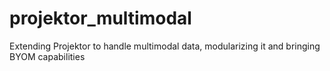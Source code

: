 # projektor_multimodal
Extending Projektor to handle multimodal data, modularizing it and bringing BYOM capabilities
